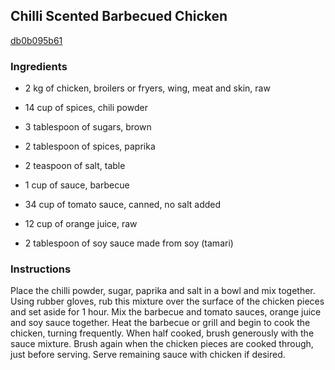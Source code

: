 ## Chilli Scented Barbecued Chicken

[db0b095b61](http://www.food.com/recipe/chilli-scented-barbecued-chicken-87498)

### Ingredients

 - 2 kg of chicken, broilers or fryers, wing, meat and skin, raw

 - 14 cup of spices, chili powder

 - 3 tablespoon of sugars, brown

 - 2 tablespoon of spices, paprika

 - 2 teaspoon of salt, table

 - 1 cup of sauce, barbecue

 - 34 cup of tomato sauce, canned, no salt added

 - 12 cup of orange juice, raw

 - 2 tablespoon of soy sauce made from soy (tamari)

### Instructions

Place the chilli powder, sugar, paprika and salt in a bowl and mix together. Using rubber gloves, rub this mixture over the surface of the chicken pieces and set aside for 1 hour. Mix the barbecue and tomato sauces, orange juice and soy sauce together. Heat the barbecue or grill and begin to cook the chicken, turning frequently. When half cooked, brush generously with the sauce mixture. Brush again when the chicken pieces are cooked through, just before serving. Serve remaining sauce with chicken if desired.